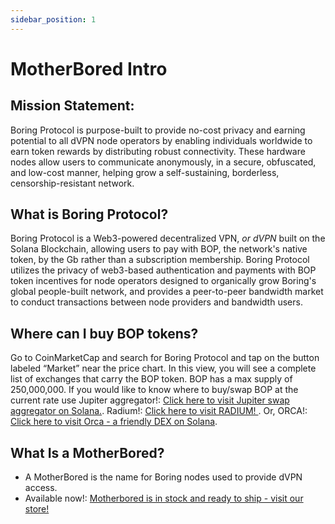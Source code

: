 ```yaml
---
sidebar_position: 1
---
```


# MotherBored Intro

## Mission Statement: 

Boring Protocol is purpose-built to provide no-cost privacy and earning potential to all dVPN node operators by enabling individuals worldwide to earn token rewards by distributing robust connectivity. These hardware nodes allow users to communicate anonymously, in a secure, obfuscated, and low-cost manner, helping grow a self-sustaining, borderless, censorship-resistant network.


## What is Boring Protocol? 

Boring Protocol is a Web3-powered decentralized VPN, <i>or dVPN</i> built on the Solana Blockchain, allowing users to pay with BOP, the network's native token, by the Gb rather than a subscription membership. Boring Protocol utilizes the privacy of web3-based authentication and payments with BOP token incentives for node operators designed to organically grow Boring's global people-built network, and provides a peer-to-peer bandwidth market to conduct transactions between node providers and bandwidth users.

## Where can I buy BOP tokens?

Go to CoinMarketCap and search for Boring Protocol and tap on the button labeled “Market” near the price chart. In this view, you will see a complete list of exchanges that carry the BOP token.
BOP has a max supply of 250,000,000. If you would like to know where to buy/swap BOP at the current rate use Jupiter aggregator!: [Click here to visit Jupiter swap aggregator on Solana.](https://jup.ag/swap/SOL-BOP). Radium!: [Click here to visit RADIUM! ](https://raydium.io/). Or, ORCA!: [Click here to visit Orca - a friendly DEX on Solana](https://www.orca.so/).


## What Is a MotherBored? 

- A MotherBored is the name for Boring nodes used to provide dVPN access.
- Available now!: [Motherbored is in stock and ready to ship - visit our store! ](https://store.motherbored.limited/products/boring-protocol-mbv2) 
